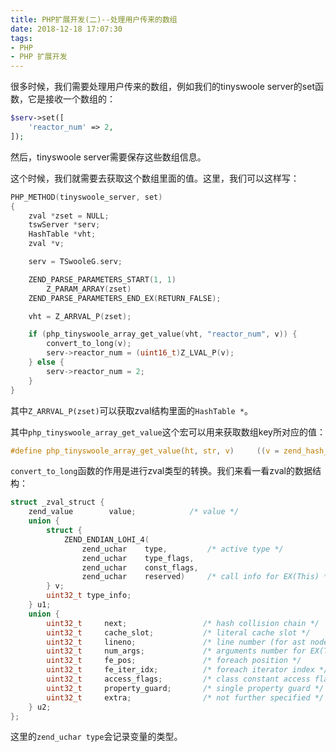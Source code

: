 ```yaml
---
title: PHP扩展开发(二)--处理用户传来的数组
date: 2018-12-18 17:07:30
tags:
- PHP
- PHP 扩展开发
---
```


很多时候，我们需要处理用户传来的数组，例如我们的tinyswoole server的set函数，它是接收一个数组的：

```php
$serv->set([
    'reactor_num' => 2,
]);
```

然后，tinyswoole server需要保存这些数组信息。

这个时候，我们就需要去获取这个数组里面的值。这里，我们可以这样写：

```c
PHP_METHOD(tinyswoole_server, set)
{
	zval *zset = NULL;
	tswServer *serv;
	HashTable *vht;
	zval *v;

	serv = TSwooleG.serv;

	ZEND_PARSE_PARAMETERS_START(1, 1)
        Z_PARAM_ARRAY(zset)
    ZEND_PARSE_PARAMETERS_END_EX(RETURN_FALSE);

    vht = Z_ARRVAL_P(zset);

	if (php_tinyswoole_array_get_value(vht, "reactor_num", v)) {
        convert_to_long(v);
        serv->reactor_num = (uint16_t)Z_LVAL_P(v);
    } else {
		serv->reactor_num = 2;
	}
}
```

其中`Z_ARRVAL_P(zset)`可以获取zval结构里面的`HashTable *`。

其中`php_tinyswoole_array_get_value`这个宏可以用来获取数组key所对应的值：

```c
#define php_tinyswoole_array_get_value(ht, str, v)     ((v = zend_hash_str_find(ht, str, sizeof(str)-1)) && !ZVAL_IS_NULL(v))
```

`convert_to_long`函数的作用是进行zval类型的转换。我们来看一看zval的数据结构：

```c
struct _zval_struct {
	zend_value        value;			/* value */
	union {
		struct {
			ZEND_ENDIAN_LOHI_4(
				zend_uchar    type,			/* active type */
				zend_uchar    type_flags,
				zend_uchar    const_flags,
				zend_uchar    reserved)	    /* call info for EX(This) */
		} v;
		uint32_t type_info;
	} u1;
	union {
		uint32_t     next;                 /* hash collision chain */
		uint32_t     cache_slot;           /* literal cache slot */
		uint32_t     lineno;               /* line number (for ast nodes) */
		uint32_t     num_args;             /* arguments number for EX(This) */
		uint32_t     fe_pos;               /* foreach position */
		uint32_t     fe_iter_idx;          /* foreach iterator index */
		uint32_t     access_flags;         /* class constant access flags */
		uint32_t     property_guard;       /* single property guard */
		uint32_t     extra;                /* not further specified */
	} u2;
};
```

这里的`zend_uchar type`会记录变量的类型。


